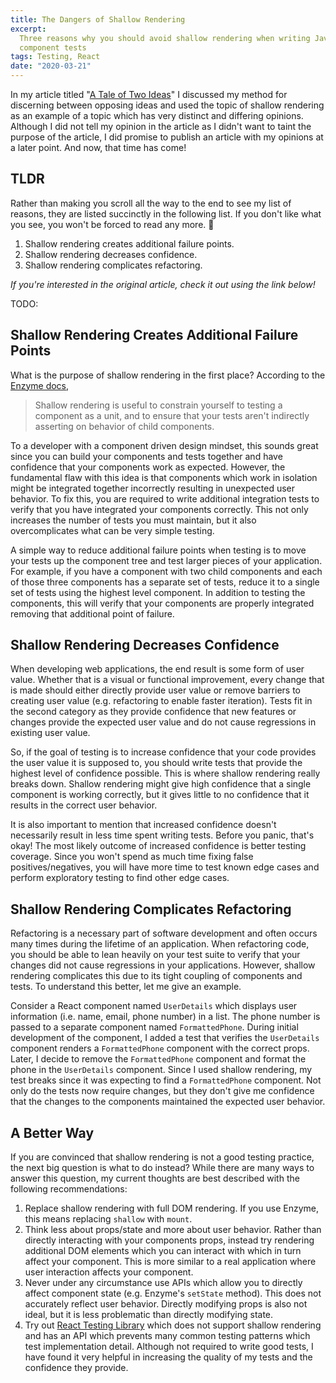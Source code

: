 ```yaml
---
title: The Dangers of Shallow Rendering
excerpt:
  Three reasons why you should avoid shallow rendering when writing JavaScript
  component tests
tags: Testing, React
date: "2020-03-21"
---
```


In my article titled "[A Tale of Two Ideas](/blog/a-tale-of-two-ideas)" I
discussed my method for discerning between opposing ideas and used the topic of
shallow rendering as an example of a topic which has very distinct and differing
opinions. Although I did not tell my opinion in the article as I didn't want to
taint the purpose of the article, I did promise to publish an article with my
opinions at a later point. And now, that time has come!

## TLDR

Rather than making you scroll all the way to the end to see my list of reasons,
they are listed succinctly in the following list. If you don't like what you
see, you won't be forced to read any more. 🙂

1. Shallow rendering creates additional failure points.
1. Shallow rendering decreases confidence.
1. Shallow rendering complicates refactoring.

_If you're interested in the original article, check it out using the link
below!_

TODO:

## Shallow Rendering Creates Additional Failure Points

What is the purpose of shallow rendering in the first place? According to the
[Enzyme docs](https://enzymejs.github.io/enzyme/docs/api/shallow.html),

> Shallow rendering is useful to constrain yourself to testing a component as a
> unit, and to ensure that your tests aren't indirectly asserting on behavior of
> child components.

To a developer with a component driven design mindset, this sounds great since
you can build your components and tests together and have confidence that your
components work as expected. However, the fundamental flaw with this idea is
that components which work in isolation might be integrated together incorrectly
resulting in unexpected user behavior. To fix this, you are required to write
additional integration tests to verify that you have integrated your components
correctly. This not only increases the number of tests you must maintain, but it
also overcomplicates what can be very simple testing.

A simple way to reduce additional failure points when testing is to move your
tests up the component tree and test larger pieces of your application. For
example, if you have a component with two child components and each of those
three components has a separate set of tests, reduce it to a single set of tests
using the highest level component. In addition to testing the components, this
will verify that your components are properly integrated removing that
additional point of failure.

## Shallow Rendering Decreases Confidence

When developing web applications, the end result is some form of user value.
Whether that is a visual or functional improvement, every change that is made
should either directly provide user value or remove barriers to creating user
value (e.g. refactoring to enable faster iteration). Tests fit in the second
category as they provide confidence that new features or changes provide the
expected user value and do not cause regressions in existing user value.

So, if the goal of testing is to increase confidence that your code provides the
user value it is supposed to, you should write tests that provide the highest
level of confidence possible. This is where shallow rendering really breaks
down. Shallow rendering might give high confidence that a single component is
working correctly, but it gives little to no confidence that it results in the
correct user behavior.

It is also important to mention that increased confidence doesn't necessarily
result in less time spent writing tests. Before you panic, that's okay! The most
likely outcome of increased confidence is better testing coverage. Since you
won't spend as much time fixing false positives/negatives, you will have more
time to test known edge cases and perform exploratory testing to find other edge
cases.

## Shallow Rendering Complicates Refactoring

Refactoring is a necessary part of software development and often occurs many
times during the lifetime of an application. When refactoring code, you should
be able to lean heavily on your test suite to verify that your changes did not
cause regressions in your applications. However, shallow rendering complicates
this due to its tight coupling of components and tests. To understand this
better, let me give an example.

Consider a React component named `UserDetails` which displays user information
(i.e. name, email, phone number) in a list. The phone number is passed to a
separate component named `FormattedPhone`. During initial development of the
component, I added a test that verifies the `UserDetails` component renders a
`FormattedPhone` component with the correct props. Later, I decide to remove the
`FormattedPhone` component and format the phone in the `UserDetails` component.
Since I used shallow rendering, my test breaks since it was expecting to find a
`FormattedPhone` component. Not only do the tests now require changes, but they
don't give me confidence that the changes to the components maintained the
expected user behavior.

## A Better Way

If you are convinced that shallow rendering is not a good testing practice, the
next big question is what to do instead? While there are many ways to answer
this question, my current thoughts are best described with the following
recommendations:

1. Replace shallow rendering with full DOM rendering. If you use Enzyme, this
   means replacing `shallow` with `mount`.
1. Think less about props/state and more about user behavior. Rather than
   directly interacting with your components props, instead try rendering
   additional DOM elements which you can interact with which in turn affect your
   component. This is more similar to a real application where user interaction
   affects your component.
1. Never under any circumstance use APIs which allow you to directly affect
   component state (e.g. Enzyme's `setState` method). This does not accurately
   reflect user behavior. Directly modifying props is also not ideal, but it is
   less problematic than directly modifying state.
1. Try out
   [React Testing Library](https://testing-library.com/docs/react-testing-library/intro)
   which does not support shallow rendering and has an API which prevents many
   common testing patterns which test implementation detail. Although not
   required to write good tests, I have found it very helpful in increasing the
   quality of my tests and the confidence they provide.
